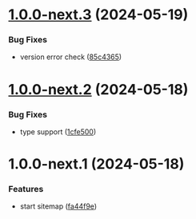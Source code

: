 # [1.0.0-next.3](https://github.com/jl917/rspress-plugin-sitemap/compare/v1.0.0-next.2...v1.0.0-next.3) (2024-05-19)


### Bug Fixes

* version error check ([85c4365](https://github.com/jl917/rspress-plugin-sitemap/commit/85c43657c4c68956409ea6ee3aa559f330a88d97))

# [1.0.0-next.2](https://github.com/jl917/rspress-plugin-sitemap/compare/v1.0.0-next.1...v1.0.0-next.2) (2024-05-18)


### Bug Fixes

* type support ([1cfe500](https://github.com/jl917/rspress-plugin-sitemap/commit/1cfe500569b70adef0b0e8608d4d4c640ca48489))

# 1.0.0-next.1 (2024-05-18)


### Features

* start sitemap ([fa44f9e](https://github.com/jl917/rspress-plugin-sitemap/commit/fa44f9e53a171cc7dfa2276b4d11695f36244a56))
